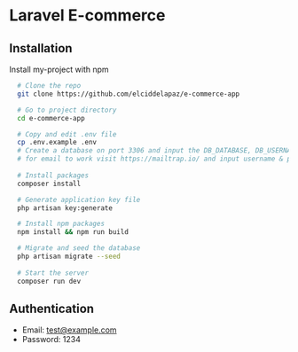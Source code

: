 
# Laravel E-commerce


## Installation

Install my-project with npm

```bash
  # Clone the repo
  git clone https://github.com/elciddelapaz/e-commerce-app

  # Go to project directory
  cd e-commerce-app

  # Copy and edit .env file
  cp .env.example .env
  # Create a database on port 3306 and input the DB_DATABASE, DB_USERNAME and DB_USERNAME
  # for email to work visit https://mailtrap.io/ and input username & password on MAIL_USERNAME and MAIL_PASSWORD
  
  # Install packages
  composer install

  # Generate application key file
  php artisan key:generate

  # Install npm packages
  npm install && npm run build

  # Migrate and seed the database
  php artisan migrate --seed
  
  # Start the server
  composer run dev
```

## Authentication

- Email: test@example.com
- Password: 1234
